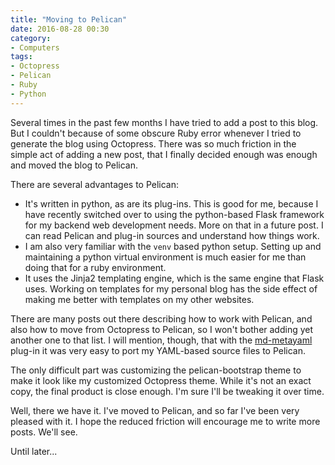 ```yaml
---
title: "Moving to Pelican"
date: 2016-08-28 00:30
category:
- Computers
tags:
- Octopress
- Pelican
- Ruby
- Python
---
```


Several times in the past few months I have tried to add a post to this blog. But I couldn't because of some obscure Ruby error whenever I tried to generate the blog using Octopress. There was so much friction in the simple act of adding a new post, that I finally decided enough was enough and moved the blog to Pelican.

<!-- more -->

There are several advantages to Pelican:

- It's written in python, as are its plug-ins. This is good for me, because I have recently switched over to using the python-based Flask framework for my backend web development needs. More on that in a future post. I can read Pelican and plug-in sources and understand how things work. 
- I am also very familiar with the `venv` based python setup. Setting up and maintaining a python virtual environment is much easier for me than doing that for a ruby environment. 
- It uses the Jinja2 templating engine, which is the same engine that Flask uses. Working on templates for my personal blog has the side effect of making me better with templates on my other websites. 

There are many posts out there describing how to work with Pelican, and also how to move from Octopress to Pelican, so I won't bother adding yet another one to that list. I will mention, though, that with the [md-metayaml][] plug-in it was very easy to port my YAML-based source files to Pelican. 

The only difficult part was customizing the pelican-bootstrap theme to make it look like my customized Octopress theme. While it's not an exact copy, the final product is close enough. I'm sure I'll be tweaking it over time. 

Well, there we have it. I've moved to Pelican, and so far I've been very pleased with it. I hope the reduced friction will encourage me to write more posts. We'll see.

Until later...

[md-metayaml]: https://github.com/joachimneu/pelican-md-metayaml
